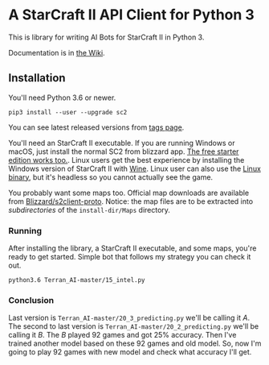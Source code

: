# A StarCraft II API Client for Python 3

This is library for writing AI Bots for StarCraft II in Python 3. 

Documentation is in [the Wiki](https://github.com/Dentosal/python-sc2/wiki).


## Installation

You'll need Python 3.6 or newer.

```
pip3 install --user --upgrade sc2
```

You can see latest released versions from [tags page](https://github.com/Dentosal/python-sc2/tags).

You'll  need an StarCraft II executable. If you are running Windows or macOS, just install the normal SC2 from blizzard app. [The free starter edition works too.](https://us.battle.net/account/sc2/starter-edition/). Linux users get the best experience by installing the Windows version of StarCraft II with [Wine](https://www.winehq.org). Linux user can also use the [Linux binary](https://github.com/Blizzard/s2client-proto#downloads), but it's headless so you cannot actually see the game.

You probably want some maps too. Official map downloads are available from [Blizzard/s2client-proto](https://github.com/Blizzard/s2client-proto#downloads). Notice: the map files are to be extracted into *subdirectories* of the `install-dir/Maps` directory.

### Running

After installing the library, a StarCraft II executable, and some maps, you're ready to get started. Simple bot that follows my strategy you can check it out.

```
python3.6 Terran_AI-master/15_intel.py
```

### Conclusion

Last version is   `Terran_AI-master/20_3_predicting.py` we'll be calling it *A*. The second to last version is `Terran_AI-master/20_2_predicting.py` we'll be calling it *B*. The *B* played 92 games and got 25% accuracy. Then I've trained another model based on these 92 games and old model. So, now I'm going to play 92 games with new model and check what accuracy I'll get.